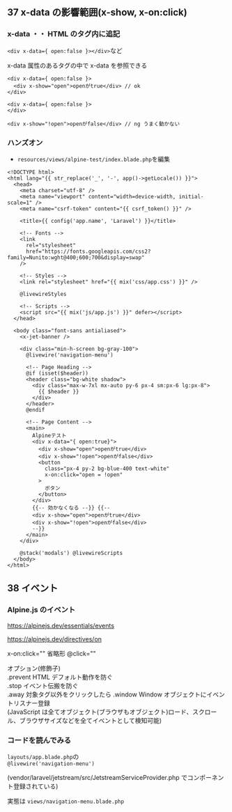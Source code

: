 ## 37 x-data の影響範囲(x-show, x-on:click)

### x-data ・・ HTML のタグ内に追記<br>

`<div x-data={ open:false }></div>`など<br>

x-data 属性のあるタグの中で x-data を参照できる<br>

```
<div x-data={ open:false }>
  <div x-show="open">openがtrue</div> // ok
</div>

<div x-data={ open:false }>
</div>

<div x-show="!open">openがfalse</div> // ng うまく動かない
```

### ハンズオン

- `resources/views/alpine-test/index.blade.php`を編集<br>

```html:index.blade.php
<!DOCTYPE html>
<html lang="{{ str_replace('_', '-', app()->getLocale()) }}">
  <head>
    <meta charset="utf-8" />
    <meta name="viewport" content="width=device-width, initial-scale=1" />
    <meta name="csrf-token" content="{{ csrf_token() }}" />

    <title>{{ config('app.name', 'Laravel') }}</title>

    <!-- Fonts -->
    <link
      rel="stylesheet"
      href="https://fonts.googleapis.com/css2?family=Nunito:wght@400;600;700&display=swap"
    />

    <!-- Styles -->
    <link rel="stylesheet" href="{{ mix('css/app.css') }}" />

    @livewireStyles

    <!-- Scripts -->
    <script src="{{ mix('js/app.js') }}" defer></script>
  </head>

  <body class="font-sans antialiased">
    <x-jet-banner />

    <div class="min-h-screen bg-gray-100">
      @livewire('navigation-menu')

      <!-- Page Heading -->
      @if (isset($header))
      <header class="bg-white shadow">
        <div class="max-w-7xl mx-auto py-6 px-4 sm:px-6 lg:px-8">
          {{ $header }}
        </div>
      </header>
      @endif

      <!-- Page Content -->
      <main>
        Alpineテスト
        <div x-data="{ open:true}">
          <div x-show="open">openがtrue</div>
          <div x-show="!open">openがfalse</div>
          <button
            class="px-4 py-2 bg-blue-400 text-white"
            x-on:click="open = !open"
          >
            ボタン
          </button>
        </div>
        {{-- 効かなくなる --}} {{--
        <div x-show="open">openがtrue</div>
        <div x-show="!open">openがfalse</div>
        --}}
      </main>
    </div>

    @stack('modals') @livewireScripts
  </body>
</html>
```

## 38 イベント

### Alpine.js のイベント

https://alpinejs.dev/essentials/events <br>

https://alpinejs.dev/directives/on <br>

x-on:click="" 省略形 @click=""<br>

オプション(修飾子)<br>
.prevent HTML デフォルト動作を防ぐ<br>
.stop イベント伝搬を防ぐ<br>
.away 対象タグ以外をクリックしたら
.window Window オブジェクトにイベントリスナー登録<br>
(JavaScript は全てオブジェクト(ブラウザもオブジェクト)ロード、スクロール、ブラウザサイズなどを全てイベントとして検知可能)<br>

### コードを読んでみる

`layouts/app.blade.php`の<br>
`@livewire('navigation-menu')`<br>

(vendor/laravel/jetstream/src/JetstreamServiceProvider.php でコンポーネント登録されている)<br>

実態は `views/navigation-menu.blade.php`<br>
